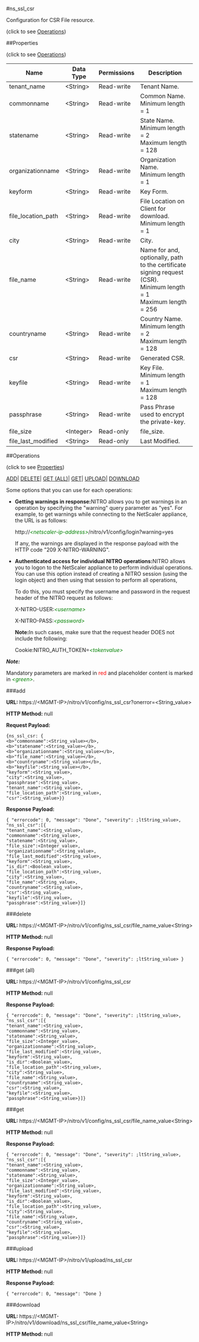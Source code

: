 #ns_ssl_csr



Configuration for CSR File resource.

<span>(click to see [Operations](#operations))</span>



##Properties 

<span>(click to see [Operations](#operations))</span>





<table><thead><tr><th>Name</th><th>Data Type</th><th>Permissions</th><th>Description</th></tr></thead><tbody><tr><td>tenant_name</td><td>&lt;String></td><td>Read-write</td><td>Tenant Name.</td></tr><tr><td>commonname</td><td>&lt;String></td><td>Read-write</td><td>Common Name.<br>Minimum length = 1</td></tr><tr><td>statename</td><td>&lt;String></td><td>Read-write</td><td>State Name.<br>Minimum length = 2<br>Maximum length = 128</td></tr><tr><td>organizationname</td><td>&lt;String></td><td>Read-write</td><td>Organization Name.<br>Minimum length = 1</td></tr><tr><td>keyform</td><td>&lt;String></td><td>Read-write</td><td>Key Form.</td></tr><tr><td>file_location_path</td><td>&lt;String></td><td>Read-write</td><td>File Location on Client for download.<br>Minimum length = 1</td></tr><tr><td>city</td><td>&lt;String></td><td>Read-write</td><td>City.</td></tr><tr><td>file_name</td><td>&lt;String></td><td>Read-write</td><td>Name for and, optionally, path to the certificate signing request (CSR).<br>Minimum length = 1<br>Maximum length = 256</td></tr><tr><td>countryname</td><td>&lt;String></td><td>Read-write</td><td>Country Name.<br>Minimum length = 2<br>Maximum length = 128</td></tr><tr><td>csr</td><td>&lt;String></td><td>Read-write</td><td>Generated CSR.</td></tr><tr><td>keyfile</td><td>&lt;String></td><td>Read-write</td><td>Key File.<br>Minimum length = 1<br>Maximum length = 128</td></tr><tr><td>passphrase</td><td>&lt;String></td><td>Read-write</td><td>Pass Phrase used to encrypt the private-key.</td></tr><tr><td>file_size</td><td>&lt;Integer></td><td>Read-only</td><td>file_size.</td></tr><tr><td>file_last_modified</td><td>&lt;String></td><td>Read-only</td><td>Last Modified.</td></tr></tbody></table>

##Operations 

<span>(click to see [Properties](#properties))</span>





[ADD](#add)| [DELETE](#delete)| [GET (ALL)](#get-all)| [GET](#get)| [UPLOAD](#u)| [DOWNLOAD](#dow)





Some options that you can use for each operations:

<ul><li><p><b>Getting warnings in response:</b>NITRO allows you to get warnings in an operation by specifying the "warning" query parameter as "yes". For example, to get warnings while connecting to the NetScaler appliance, the URL is as follows:</p><p>http://<span style="color:green;font-style:italic;">&lt;netscaler-ip-address&gt;</span>/nitro/v1/config/login?warning=yes</p><p>If any, the warnings are displayed in the response payload with the HTTP code "209 X-NITRO-WARNING".</p></li><li><p><b>Authenticated access for individual NITRO operations:</b>NITRO allows you to logon to the NetScaler appliance to perform individual operations. You can use this option instead of creating a NITRO session (using the login object) and then using that session to perform all operations,</p><p>To do this, you must specify the username and password in the request header of the NITRO request as follows:</p><p>X-NITRO-USER:<span style="color:green;font-style:italic;">&lt;username&gt;</span></p><p>X-NITRO-PASS:<span style="color:green;font-style:italic;">&lt;password&gt;</span></p><p><b>Note:</b>In such cases, make sure that the request header DOES not include the following:</p><p>Cookie:NITRO_AUTH_TOKEN=<span style="color:green;font-style:italic;">&lt;tokenvalue&gt;</span></p></li></ul>







***Note:*** 

Mandatory parameters are marked in <span style="color:#FF0000;">red</span> and placeholder content is marked in <span style="color:green;font-style:italic">&lt;green&gt;</span>.



###add







<b>URL: </b>https://&lt;MGMT-IP&gt;/nitro/v1/config/ns_ssl_csr?onerror=&lt;String_value&gt;

<b>HTTP Method: </b>null

<b>Request Payload: </b>
```
{ns_ssl_csr: {
<b>"commonname":<String_value></b>,
<b>"statename":<String_value></b>,
<b>"organizationname":<String_value></b>,
<b>"file_name":<String_value></b>,
<b>"countryname":<String_value></b>,
<b>"keyfile":<String_value></b>,
"keyform":<String_value>,
"city":<String_value>,
"passphrase":<String_value>,
"tenant_name":<String_value>,
"file_location_path":<String_value>,
"csr":<String_value>}}
```

<b>Response Payload: </b>
```
{ "errorcode": 0, "message": "Done", "severity": ;ltString_value>, "ns_ssl_csr":[{
"tenant_name":<String_value>,
"commonname":<String_value>,
"statename":<String_value>,
"file_size":<Integer_value>,
"organizationname":<String_value>,
"file_last_modified":<String_value>,
"keyform":<String_value>,
"is_dir":<Boolean_value>,
"file_location_path":<String_value>,
"city":<String_value>,
"file_name":<String_value>,
"countryname":<String_value>,
"csr":<String_value>,
"keyfile":<String_value>,
"passphrase":<String_value>}]}
```







###delete







<b>URL: </b>https://&lt;MGMT-IP&gt;/nitro/v1/config/ns_ssl_csr/file_name_value&lt;String&gt;

<b>HTTP Method: </b>null

<b>Response Payload: </b>
```
{ "errorcode": 0, "message": "Done", "severity": ;ltString_value> }
```







###get (all)







<b>URL: </b>https://&lt;MGMT-IP&gt;/nitro/v1/config/ns_ssl_csr

<b>HTTP Method: </b>null

<b>Response Payload: </b>
```
{ "errorcode": 0, "message": "Done", "severity": ;ltString_value>, "ns_ssl_csr":[{
"tenant_name":<String_value>,
"commonname":<String_value>,
"statename":<String_value>,
"file_size":<Integer_value>,
"organizationname":<String_value>,
"file_last_modified":<String_value>,
"keyform":<String_value>,
"is_dir":<Boolean_value>,
"file_location_path":<String_value>,
"city":<String_value>,
"file_name":<String_value>,
"countryname":<String_value>,
"csr":<String_value>,
"keyfile":<String_value>,
"passphrase":<String_value>}]}
```







###get







<b>URL: </b>https://&lt;MGMT-IP&gt;/nitro/v1/config/ns_ssl_csr/file_name_value&lt;String&gt;

<b>HTTP Method: </b>null

<b>Response Payload: </b>
```
{ "errorcode": 0, "message": "Done", "severity": ;ltString_value>, "ns_ssl_csr":[{
"tenant_name":<String_value>,
"commonname":<String_value>,
"statename":<String_value>,
"file_size":<Integer_value>,
"organizationname":<String_value>,
"file_last_modified":<String_value>,
"keyform":<String_value>,
"is_dir":<Boolean_value>,
"file_location_path":<String_value>,
"city":<String_value>,
"file_name":<String_value>,
"countryname":<String_value>,
"csr":<String_value>,
"keyfile":<String_value>,
"passphrase":<String_value>}]}
```







###upload







<b>URL: </b>https://&lt;MGMT-IP&gt;/nitro/v1/upload/ns_ssl_csr

<b>HTTP Method: </b>null

<b>Response Payload: </b>
```
{ "errorcode": 0, "message": "Done }
```







###download







<b>URL: </b>https://&lt;MGMT-IP&gt;/nitro/v1/download/ns_ssl_csr/file_name_value&lt;String&gt;

<b>HTTP Method: </b>null







